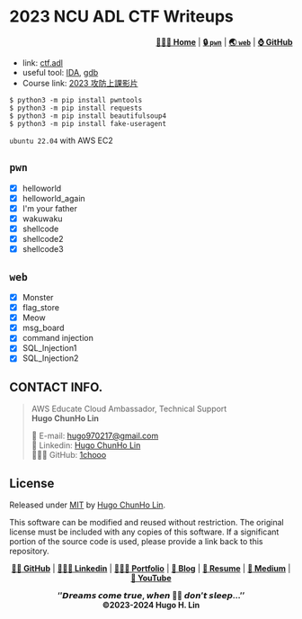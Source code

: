 # 2023 NCU ADL CTF Writeups

<div align="right">
    <p>
        <a href="https://1chooo.github.io/ctf-writeups/"><b>👨🏻‍💻 Home</b></a> |
        <a href="https://1chooo.github.io/ctf-writeups/pwn/"><b>🔒 <code>pwn</code></b></a> |
        <a href="https://1chooo.github.io/ctf-writeups/web/"><b>🌏 <code>web</code></b></a> |
        <a href="https://github.com/1chooo/ctf-writeups"><b>⌚️ GitHub</b></a>
    </p>
</div>

- link: [ctf.adl](http://ctf.adl.tw/)
- useful tool: [IDA](https://hex-rays.com/IDA-pro/), [gdb](https://www.gnu.org/software/gdb/)
- Course link: [2023 攻防上課影片](https://www.youtube.com/playlist?list=PLZo_s9SaDRuf_Z374OvZne8MG1rn0WuXz)

```shell
$ python3 -m pip install pwntools
$ python3 -m pip install requests
$ python3 -m pip install beautifulsoup4
$ python3 -m pip install fake-useragent
```

`ubuntu 22.04` with AWS EC2

## `pwn`
- [x] helloworld
- [x] helloworld_again
- [x] I'm your father
- [x] wakuwaku
- [x] shellcode
- [x] shellcode2
- [x] shellcode3

## `web`

- [x] Monster
- [x] flag_store
- [x] Meow
- [x] msg_board
- [x] command injection
- [x] SQL_Injection1
- [x] SQL_Injection2

## CONTACT INFO.

> AWS Educate Cloud Ambassador, Technical Support 
> <br>
> **Hugo ChunHo Lin**
> 
> <aside>
>   📩 E-mail: <a href="mailto:hugo970217@gmail.com">hugo970217@gmail.com</a>
> <br>
>   🧳 Linkedin: <a href="https://www.linkedin.com/in/1chooo/">Hugo ChunHo Lin</a>
> <br>
>   👨🏻‍💻 GitHub: <a href="https://github.com/1chooo">1chooo</a>
>    
> </aside>

## License
Released under [MIT](https://1chooo.github.io/my-uni-courses/LICENSE) by [Hugo ChunHo Lin](https://github.com/1chooo).

This software can be modified and reused without restriction.
The original license must be included with any copies of this software.
If a significant portion of the source code is used, please provide a link back to this repository.


<div align="center">
    <p>
        <a href="https://github.com/1chooo" target="_blank"><b>👨🏻 GitHub</b></a> |
        <a href="https://www.linkedin.com/in/1chooo/" target="_blank"><b>👨🏻‍💻 Linkedin</b></a> |
        <a href="https://1chooo-github-io-1chooo.vercel.app/" target="_blank"><b>👨🏻‍💻 Portfolio</b></a> |
        <a href="https://1chooo.github.io/1chooo-blog/" target="_blank"><b>📓 Blog</b></a> |
        <a href="https://1chooo.com/cv.pdf" target="_blank"><b>🧳 Resume</b></a> |
        <a href="https://medium.com/@1chooo" target="_blank"><b>📠 Medium</b></a> |
        <a href="https://www.youtube.com/channel/UCpBU1rXOfdTtxX939f_P_dA" target="_blank"><b>🎥 YouTube</b></a>
    </p>
    <div>
        <b>‘’𝘿𝙧𝙚𝙖𝙢𝙨 𝙘𝙤𝙢𝙚 𝙩𝙧𝙪𝙚, 𝙬𝙝𝙚𝙣 🫵🏻 𝙙𝙤𝙣’𝙩 𝙨𝙡𝙚𝙚𝙥…’’</b>
    </div>
    <div>
        <b>©2023-2024  Hugo H. Lin</b>
    </div>
</div>
